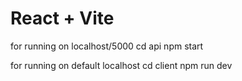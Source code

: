 # React + Vite

for running on localhost/5000
cd api
npm start


for running on default localhost
cd client
npm run dev

